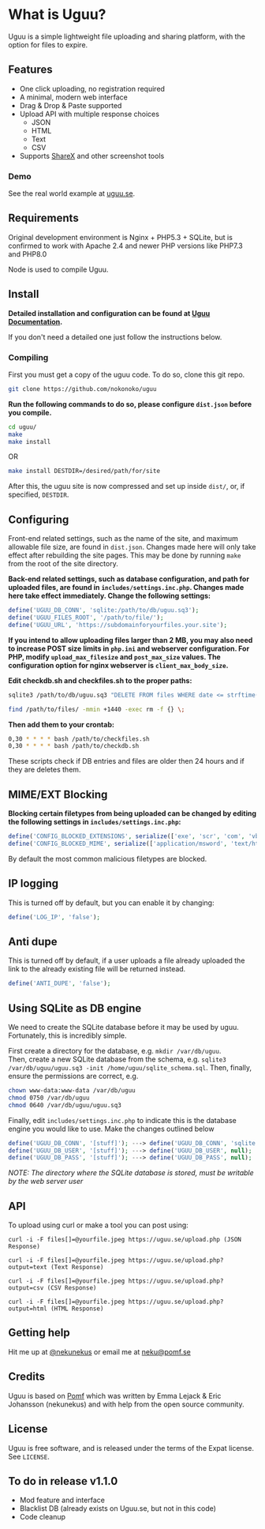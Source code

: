 # What is Uguu?

Uguu is a simple lightweight file uploading and sharing platform, with the option for files to expire.

## Features

- One click uploading, no registration required
- A minimal, modern web interface
- Drag & Drop & Paste supported
- Upload API with multiple response choices
  - JSON
  - HTML
  - Text
  - CSV
- Supports [ShareX](https://getsharex.com/) and other screenshot tools

### Demo

See the real world example at [uguu.se](https://uguu.se).

## Requirements

Original development environment is Nginx + PHP5.3 + SQLite, but is confirmed to
work with Apache 2.4 and newer PHP versions like PHP7.3 and PHP8.0

Node is used to compile Uguu.

## Install

**Detailed installation and configuration can be found at [Uguu Documentation](https://docs.uguu.se).**

If you don't need a detailed one just follow the instructions below.

### Compiling

 First you must get a copy of the uguu code.  To do so, clone this git repo.
 ```bash
 git clone https://github.com/nokonoko/uguu
 ```

 **Run the following commands to do so, please configure `dist.json` before you compile.**
 ```bash
 cd uguu/
 make
 make install
 ```
 OR
 ```bash
 make install DESTDIR=/desired/path/for/site
 ```
 After this, the uguu site is now compressed and set up inside `dist/`, or, if specified, `DESTDIR`.

 ## Configuring

 Front-end related settings, such as the name of the site, and maximum allowable
 file size, are found in `dist.json`.  Changes made here will
 only take effect after rebuilding the site pages.  This may be done by running
 `make` from the root of the site directory.

 **Back-end related settings, such as database configuration, and path for uploaded files, are found in `includes/settings.inc.php`.  Changes made here take effect immediately. Change the following settings:**
 ```php
 define('UGUU_DB_CONN', 'sqlite:/path/to/db/uguu.sq3');
 define('UGUU_FILES_ROOT', '/path/to/file/');
 define('UGUU_URL', 'https://subdomainforyourfiles.your.site');
 ```

 **If you intend to allow uploading files larger than 2 MB, you may also need to
 increase POST size limits in `php.ini` and webserver configuration. For PHP,
 modify `upload_max_filesize` and `post_max_size` values. The configuration
 option for nginx webserver is `client_max_body_size`.**

 **Edit checkdb.sh and checkfiles.sh to the proper paths:**
 ```bash
 sqlite3 /path/to/db/uguu.sq3 "DELETE FROM files WHERE date <= strftime('%s', datetime('now', '-1 day'));"
 ```
 ```bash
 find /path/to/files/ -mmin +1440 -exec rm -f {} \;
 ```
 **Then add them to your crontab:**
 ```bash
 0,30 * * * * bash /path/to/checkfiles.sh
 0,30 * * * * bash /path/to/checkdb.sh
 ```

 These scripts check if DB entries and files are older then 24 hours and if they are deletes them.

 ## MIME/EXT Blocking

 **Blocking certain filetypes from being uploaded can be changed by editing the following settings in `includes/settings.inc.php`:**
 ```php
 define('CONFIG_BLOCKED_EXTENSIONS', serialize(['exe', 'scr', 'com', 'vbs', 'bat', 'cmd', 'htm', 'html', 'jar', 'msi', 'apk', 'phtml', 'svg']));
 define('CONFIG_BLOCKED_MIME', serialize(['application/msword', 'text/html', 'application/x-dosexec', 'application/java', 'application/java-archive', 'application/x-executable', 'application/x-mach-binary', 'image/svg+xml']));
 ```
By default the most common malicious filetypes are blocked.

 ## IP logging
 This is turned off by default, but you can enable it by changing:
 ```php
 define('LOG_IP', 'false');
```

## Anti dupe
This is turned off by default, if a user uploads a file already uploaded the link to the already existing file will be returned instead.
 ```php
 define('ANTI_DUPE', 'false');
```

 ## Using SQLite as DB engine

 We need to create the SQLite database before it may be used by uguu.
 Fortunately, this is incredibly simple.  

 First create a directory for the database, e.g. `mkdir /var/db/uguu`.  
 Then, create a new SQLite database from the schema, e.g. `sqlite3 /var/db/uguu/uguu.sq3 -init /home/uguu/sqlite_schema.sql`.
 Then, finally, ensure the permissions are correct, e.g.
 ```bash
 chown www-data:www-data /var/db/uguu
 chmod 0750 /var/db/uguu
 chmod 0640 /var/db/uguu/uguu.sq3
 ```

 Finally, edit `includes/settings.inc.php` to indicate this is the database engine you would like to use.  Make the changes outlined below
 ```php
 define('UGUU_DB_CONN', '[stuff]'); ---> define('UGUU_DB_CONN', 'sqlite:/var/db/uguu/uguu.sq3');
 define('UGUU_DB_USER', '[stuff]'); ---> define('UGUU_DB_USER', null);
 define('UGUU_DB_PASS', '[stuff]'); ---> define('UGUU_DB_PASS', null);
 ```

 *NOTE: The directory where the SQLite database is stored, must be writable by the web server user*

## API
To upload using curl or make a tool you can post using: 
```
curl -i -F files[]=@yourfile.jpeg https://uguu.se/upload.php (JSON Response)
```
```
curl -i -F files[]=@yourfile.jpeg https://uguu.se/upload.php?output=text (Text Response)
```
```
curl -i -F files[]=@yourfile.jpeg https://uguu.se/upload.php?output=csv (CSV Response)
```
```
curl -i -F files[]=@yourfile.jpeg https://uguu.se/upload.php?output=html (HTML Response)
```

## Getting help

Hit me up at [@nekunekus](https://twitter.com/nekunekus) or email me at neku@pomf.se

## Credits

Uguu is based on [Pomf](http://github.com/pomf/pomf) which was written by Emma Lejack & Eric Johansson (nekunekus) and with help from the open source community.

## License

Uguu is free software, and is released under the terms of the Expat license. See
`LICENSE`.

## To do in release v1.1.0
* Mod feature and interface
* Blacklist DB (already exists on Uguu.se, but not in this code)
* Code cleanup
